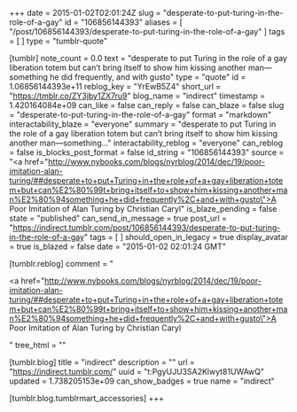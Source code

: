+++
date = 2015-01-02T02:01:24Z
slug = "desperate-to-put-turing-in-the-role-of-a-gay"
id = "106856144393"
aliases = [ "/post/106856144393/desperate-to-put-turing-in-the-role-of-a-gay" ]
tags = [ ]
type = "tumblr-quote"

[tumblr]
note_count = 0.0
text = "desperate to put Turing in the role of a gay liberation totem but can’t bring itself to show him kissing another man—something he did frequently, and with gusto"
type = "quote"
id = 1.06856144393e+11
reblog_key = "YrEwB5Z4"
short_url = "https://tmblr.co/ZY3jby1ZX7ru9"
blog_name = "indirect"
timestamp = 1.420164084e+09
can_like = false
can_reply = false
can_blaze = false
slug = "desperate-to-put-turing-in-the-role-of-a-gay"
format = "markdown"
interactability_blaze = "everyone"
summary = "desperate to put Turing in the role of a gay liberation totem but can’t bring itself to show him kissing another man—something..."
interactability_reblog = "everyone"
can_reblog = false
is_blocks_post_format = false
id_string = "106856144393"
source = "<a href=\"http://www.nybooks.com/blogs/nyrblog/2014/dec/19/poor-imitation-alan-turing/##desperate+to+put+Turing+in+the+role+of+a+gay+liberation+totem+but+can%E2%80%99t+bring+itself+to+show+him+kissing+another+man%E2%80%94something+he+did+frequently%2C+and+with+gusto\">A Poor Imitation of Alan Turing by Christian Caryl</a>"
is_blaze_pending = false
state = "published"
can_send_in_message = true
post_url = "https://indirect.tumblr.com/post/106856144393/desperate-to-put-turing-in-the-role-of-a-gay"
tags = [ ]
should_open_in_legacy = true
display_avatar = true
is_blazed = false
date = "2015-01-02 02:01:24 GMT"

[tumblr.reblog]
comment = "<p><a href=\"http://www.nybooks.com/blogs/nyrblog/2014/dec/19/poor-imitation-alan-turing/##desperate+to+put+Turing+in+the+role+of+a+gay+liberation+totem+but+can%E2%80%99t+bring+itself+to+show+him+kissing+another+man%E2%80%94something+he+did+frequently%2C+and+with+gusto\">A Poor Imitation of Alan Turing by Christian Caryl</a></p>"
tree_html = ""

[tumblr.blog]
title = "indirect"
description = ""
url = "https://indirect.tumblr.com/"
uuid = "t:PgyUJU3SA2Klwyt81UWAwQ"
updated = 1.738205153e+09
can_show_badges = true
name = "indirect"

[tumblr.blog.tumblrmart_accessories]
+++

